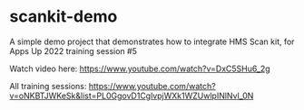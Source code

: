 # scankit-demo
A simple demo project that demonstrates how to integrate HMS Scan kit, for Apps Up 2022 training session #5

Watch video here: https://www.youtube.com/watch?v=DxC5SHu6_2g

All training sessions: https://www.youtube.com/watch?v=oNKBTJWKeSk&list=PL0GgovD1CglvpjWXk1WZUwlpINlNvl_0N
